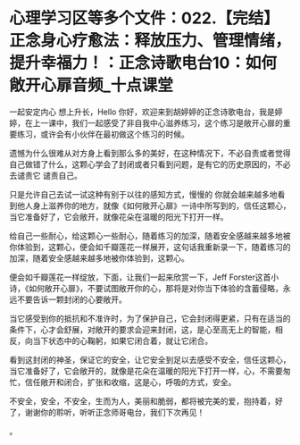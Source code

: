 # 心理学习区等多个文件：022.【完结】正念身心疗愈法：释放压力、管理情绪，提升幸福力！：正念诗歌电台10：如何敞开心扉音频_十点课堂

一起安定内心 想上升长，Hello 你好，欢迎来到胡婷婷的正念诗歌电台，我是婷婷，在上一课中，我们一起感受了非自我中心滋养练习，这个练习是敞开心扉的重要练习，或许会有小伙伴在最初做这个练习的时候。

遗憾为什么很难从对方身上看到那么多的美好，在这种情况下，不必自责或者觉得自己做错了什么，这颗心学会了封闭或者只看到问题，是有它的历史原因的，不必去谴责它 谴责自己。

只是允许自己去试一试这种有别于以往的感知方式，慢慢的 你就会越来越多地看到他人身上滋养你的地方，就像《如何敞开心扉》一诗中所写到的，信任这颗心，当它准备好了，它会敞开，就像花朵在温暖的阳光下打开一样。

给自己一些耐心，给这颗心一些耐心，随着练习的加深，随着安全感越来越多地被你体验到，这颗心，便会如千瓣莲花一样展开，这句话我重新录一下，随着练习的加深，随着安全感越来越多地被你体验到，这颗心。

便会如千瓣莲花一样绽放，下面，让我们一起来欣赏一下，Jeff Forster这首小诗，《如何敞开心扉》，不要试图敞开你的心，那将是对你当下体验的含蓄侵略，永远不要告诉一颗封闭的心要敞开。

当它感受到你的抵抗和不准许时，为了保护自己，它会封闭得更紧，只有在适当的条件下，心才会舒展，对敞开的要求会迎来封闭，这，是心至高无上的智能，相反，向当下状态中的心鞠躬，如果它闭合着，就让它闭合。

看到这封闭的神圣，保证它的安全，让它安全到足以去感受不安全，信任这颗心，当它准备好了，它会敞开的，就像是花朵在温暖的阳光下打开一样，心，不需要匆忙，信任敞开和闭合，扩张和收缩，这是心，呼吸的方式，安全。

不安全，安全，不安全，生而为人，美丽和脆弱，都将被完美的爱，抱持着，好了，谢谢你的聆听，听听正念师哥电台，我们下次再见！

。